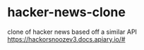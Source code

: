 # hacker-news-clone
clone of hacker news  based off a similar API https://hackorsnoozev3.docs.apiary.io/#
